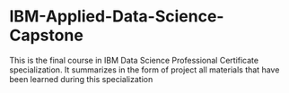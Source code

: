 # IBM-Applied-Data-Science-Capstone
This is the final course in IBM Data Science Professional Certificate specialization. It summarizes in the form of project all materials that have been learned during this specialization

